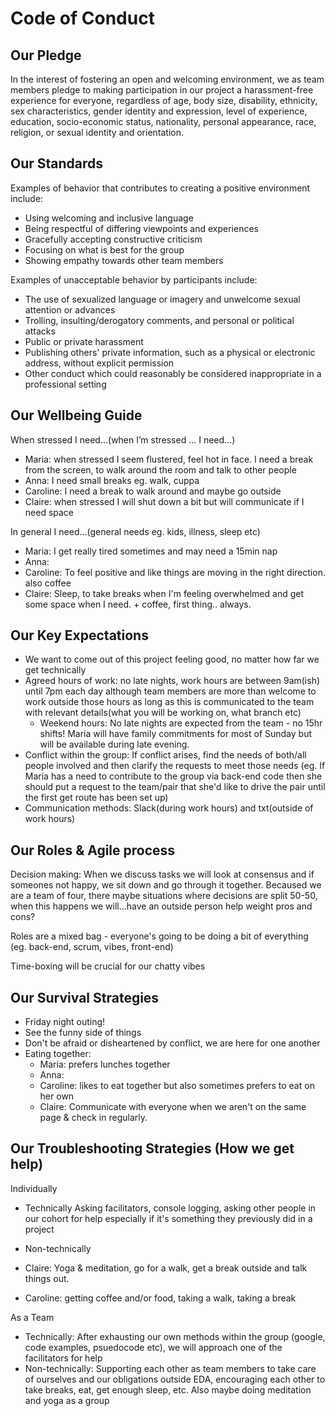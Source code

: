 # Code of Conduct

## Our Pledge
In the interest of fostering an open and welcoming environment, we as team members pledge to making participation in our project a harassment-free experience for everyone, regardless of age, body size, disability, ethnicity, sex characteristics, gender identity and expression, level of experience, education, socio-economic status, nationality, personal appearance, race, religion, or sexual identity and orientation.

## Our Standards
Examples of behavior that contributes to creating a positive environment include:

- Using welcoming and inclusive language
- Being respectful of differing viewpoints and experiences
- Gracefully accepting constructive criticism
- Focusing on what is best for the group
- Showing empathy towards other team members

Examples of unacceptable behavior by participants include:

- The use of sexualized language or imagery and unwelcome sexual attention or advances
- Trolling, insulting/derogatory comments, and personal or political attacks
- Public or private harassment
- Publishing others' private information, such as a physical or electronic address, without explicit permission
- Other conduct which could reasonably be considered inappropriate in a professional setting

## Our Wellbeing Guide
When stressed I need...(when I’m stressed ... I need...)
- Maria: when stressed I seem flustered, feel hot in face. I need a break from the screen, to walk around the room and talk to other people
- Anna: I need small breaks eg. walk, cuppa
- Caroline: I need a break to walk around and maybe go outside
- Claire: when stressed I will shut down a bit but will communicate if I need space

In general I need...(general needs eg. kids, illness, sleep etc)
- Maria: I get really tired sometimes and may need a 15min nap
- Anna: 
- Caroline: To feel positive and like things are moving in the right direction. also coffee
- Claire: Sleep, to take breaks when I'm feeling overwhelmed and get some space when I need. + coffee, first thing.. always. 

## Our Key Expectations
- We want to come out of this project feeling good, no matter how far we get technically
- Agreed hours of work: no late nights, work hours are between 9am(ish) until 7pm each day although team members are more than welcome to work outside those hours as long as this is communicated to the team with relevant details(what you will be working on, what branch etc)
  - Weekend hours: No late nights are expected from the team - no 15hr shifts! Maria will have family commitments for most of Sunday but will be available during late evening.
- Conflict within the group: If conflict arises, find the needs of both/all people involved and then clarify the requests to meet those needs (eg. If Maria has a need to contribute to the group via back-end code then she should put a request to the team/pair that she'd like to drive the pair until the first get route has been set up)
- Communication methods: Slack(during work hours) and txt(outside of work hours)

## Our Roles & Agile process
Decision making: When we discuss tasks we will look at consensus and if someones not happy, we sit down and go through it together. Becaused we are a team of four, there maybe situations where decisions are split 50-50, when this happens we will...have an outside person help weight pros and cons?

Roles are a mixed bag - everyone's going to be doing a bit of everything (eg. back-end, scrum, vibes, front-end)

Time-boxing will be crucial for our chatty vibes

## Our Survival Strategies
- Friday night outing!
- See the funny side of things
- Don't be afraid or disheartened by conflict, we are here for one another
- Eating together:
  - Maria: prefers lunches together
  - Anna:
  - Caroline: likes to eat together but also sometimes prefers to eat on her own
  - Claire: Communicate with everyone when we aren't on the same page & check in regularly.   

## Our Troubleshooting Strategies (How we get help)
Individually
- Technically
Asking facilitators, console logging, asking other people in our cohort for help especially if it's something they previously did in a project
- Non-technically

- Claire: Yoga & meditation, go for a walk, get a break outside and talk things out. 
- Caroline: getting coffee and/or food, taking a walk, taking a break

As a Team
- Technically: After exhausting our own methods within the group (google, code examples, psuedocode etc), we will approach one of the facilitators for help
- Non-technically: Supporting each other as team members to take care of ourselves and our obligations outside EDA, encouraging each other to take breaks, eat, get enough sleep, etc. Also maybe doing meditation and yoga as a group

